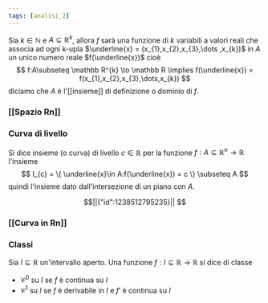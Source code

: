 ```yaml
---
tags: [analisi_2]
---
```


Sia $k\in \mathbb N$ e $A \subseteq \mathbb R^{k}$, allora $f$ sarà una funzione di $k$ variabili a valori reali che associa ad ogni k-upla $\underline{x} = (x_{1},x_{2},x_{3},\dots ,x_{k})$ in $A$ un unico numero reale $f(\underline{x})$ cioè
$$
f:A\subseteq \mathbb  R^{k} \to \mathbb R \implies f(\underline{x}) = f(x_{1},x_{2},x_{3},\dots,x_{k}) 
$$
diciamo che $A$ è l'[[insieme]] di definizione o dominio di $f$. 

### [[Spazio Rn]]

### Curva di livello

Si dice insieme (o curva) di livello $c\in \mathbb R$ per la funzione $f:A\subseteq \mathbb R^n\to \mathbb R$ l'insieme
$$
I_{c} = \{ \underline{x}\in A:f(\underline{x}) = c \} \subseteq A
$$
quindi l'insieme dato dall'intersezione di un piano con $A$.
```math
||{"id":1238512795235}||


```

### [[Curva in Rn]]

### Classi

Sia $I\subseteq \mathbb R$ un'intervallo aperto. Una funzione $f: I\subseteq \mathbb R\to \mathbb R$ si dice di classe
- $\mathcal C^{0}$ su $I$ se $f$ è continua su $I$
- $\mathcal C^{1}$ su $I$ se $f$ è derivabile in $I$ e $f'$ è continua su $I$